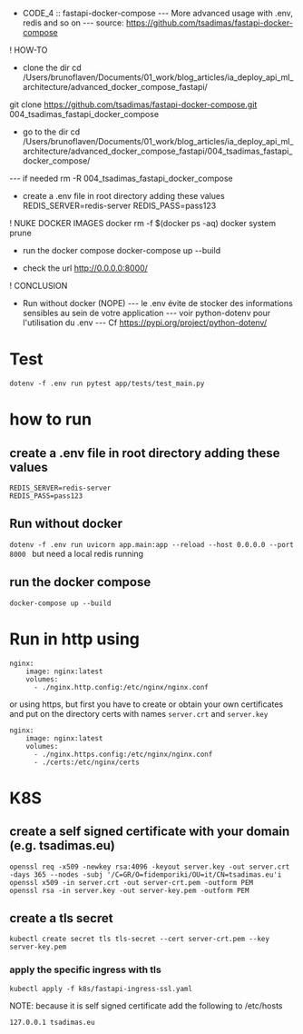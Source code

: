 

+ CODE_4 :: fastapi-docker-compose
--- More advanced usage with .env, redis and so on
--- source: https://github.com/tsadimas/fastapi-docker-compose

! HOW-TO
- clone the dir
cd /Users/brunoflaven/Documents/01_work/blog_articles/ia_deploy_api_ml_architecture/advanced_docker_compose_fastapi/

git clone https://github.com/tsadimas/fastapi-docker-compose.git 004_tsadimas_fastapi_docker_compose


- go to the dir
cd /Users/brunoflaven/Documents/01_work/blog_articles/ia_deploy_api_ml_architecture/advanced_docker_compose_fastapi/004_tsadimas_fastapi_docker_compose/

--- if needed
rm -R 004_tsadimas_fastapi_docker_compose


- create a .env file in root directory adding these values
REDIS_SERVER=redis-server
REDIS_PASS=pass123

! NUKE DOCKER IMAGES
docker rm -f $(docker ps -aq)
docker system prune


- run the docker compose
docker-compose up --build

- check the url
http://0.0.0.0:8000/


! CONCLUSION
- Run without docker (NOPE)
--- le .env évite de stocker des informations sensibles au sein de votre application
--- voir python-dotenv pour l'utilisation du .env
--- Cf https://pypi.org/project/python-dotenv/





# Test
``dotenv -f .env run pytest app/tests/test_main.py``


# how to run
## create a .env file in root directory adding these values
```
REDIS_SERVER=redis-server
REDIS_PASS=pass123
```
## Run without docker
``dotenv -f .env run uvicorn app.main:app --reload --host 0.0.0.0 --port 8000
``
but need a local redis running


## run the docker compose
``docker-compose up --build``

# Run in http using
```
nginx:
    image: nginx:latest
    volumes:
      - ./nginx.http.config:/etc/nginx/nginx.conf
```
or using https, but first you have to create or obtain your own certificates and put on the directory certs with names ``server.crt`` and ``server.key``

```
nginx:
    image: nginx:latest
    volumes:
      - ./nginx.https.config:/etc/nginx/nginx.conf
      - ./certs:/etc/nginx/certs
```

# K8S

## create a self signed certificate with your domain (e.g. tsadimas.eu)
```
openssl req -x509 -newkey rsa:4096 -keyout server.key -out server.crt -days 365 --nodes -subj '/C=GR/O=fidemporiki/OU=it/CN=tsadimas.eu'i
openssl x509 -in server.crt -out server-crt.pem -outform PEM
openssl rsa -in server.key -out server-key.pem -outform PEM
 ```
## create a tls secret
```
kubectl create secret tls tls-secret --cert server-crt.pem --key server-key.pem
```
### apply the specific ingress with tls
```
kubectl apply -f k8s/fastapi-ingress-ssl.yaml
```
NOTE: because it is self signed certificate add the following to /etc/hosts
```
127.0.0.1 tsadimas.eu
```

